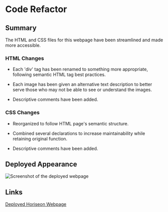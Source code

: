 # Code Refactor

## Summary

The HTML and CSS files for this webpage have been streamlined and made more accessible.

### HTML Changes

* Each 'div' tag has been renamed to something more appropriate, following semantic HTML tag best practices.

* Each image has been given an alternative text description to better serve those who may not be able to see or understand the images.

* Descriptive comments have been added.

### CSS Changes

* Reorganized to follow HTML page's semantic structure.

* Combined several declarations to increase maintainability while retaining original function.

* Descriptive comments have been added.

## Deployed Appearance

![Screenshot of the deployed webpage](./assets/images/Horiseon%20Screen%20Sample.png)

## Links

[Deployed Horiseon Webpage](https://osorkon21.github.io/semantic-html/)

